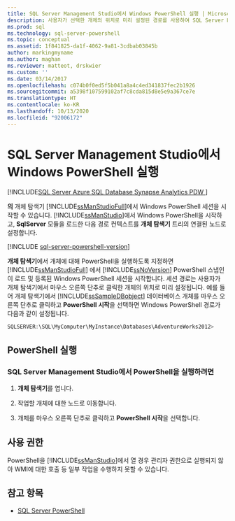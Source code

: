 ```yaml
---
title: SQL Server Management Studio에서 Windows PowerShell 실행 | Microsoft 문서
description: 사용자가 선택한 개체의 위치로 미리 설정된 경로를 사용하여 SQL Server Management Studio 개체 탐색기에서 Windows PowerShell 세션을 시작하는 방법을 알아봅니다.
ms.prod: sql
ms.technology: sql-server-powershell
ms.topic: conceptual
ms.assetid: 1f841825-da1f-4062-9a81-3cdbab03845b
author: markingmyname
ms.author: maghan
ms.reviewer: matteot, drskwier
ms.custom: ''
ms.date: 03/14/2017
ms.openlocfilehash: c074b0f0ed5f5b041a8a4c4ed341837fec2b1926
ms.sourcegitcommit: a5398f107599102af7c8cda815d8e5e9a367ce7e
ms.translationtype: HT
ms.contentlocale: ko-KR
ms.lasthandoff: 10/13/2020
ms.locfileid: "92006172"
---
```

# <a name="run-windows-powershell-from-sql-server-management-studio"></a>SQL Server Management Studio에서 Windows PowerShell 실행

[!INCLUDE[SQL Server Azure SQL Database Synapse Analytics PDW ](../includes/applies-to-version/sql-asdb-asdbmi-asa-pdw.md)]

**의** 개체 탐색기 [!INCLUDE[ssManStudioFull](../includes/ssmanstudiofull-md.md)]에서 Windows PowerShell 세션을 시작할 수 있습니다. [!INCLUDE[ssManStudio](../includes/ssmanstudio-md.md)]에서 Windows PowerShell을 시작하고, **SqlServer** 모듈을 로드한 다음 경로 컨텍스트를 **개체 탐색기** 트리의 연결된 노드로 설정합니다.  

[!INCLUDE [sql-server-powershell-version](../includes/sql-server-powershell-version.md)]

**개체 탐색기**에서 개체에 대해 PowerShell을 실행하도록 지정하면 [!INCLUDE[ssManStudioFull](../includes/ssmanstudiofull-md.md)] 에서 [!INCLUDE[ssNoVersion](../includes/ssnoversion-md.md)] PowerShell 스냅인이 로드 및 등록된 Windows PowerShell 세션을 시작합니다. 세션 경로는 사용자가 개체 탐색기에서 마우스 오른쪽 단추로 클릭한 개체의 위치로 미리 설정됩니다. 예를 들어 개체 탐색기에서 [!INCLUDE[ssSampleDBobject](../includes/sssampledbobject-md.md)] 데이터베이스 개체를 마우스 오른쪽 단추로 클릭하고 **PowerShell 시작**을 선택하면 Windows PowerShell 경로가 다음과 같이 설정됩니다.  

```powershell
SQLSERVER:\SQL\MyComputer\MyInstance\Databases\AdventureWorks2012>  
```

## <a name="run-powershell"></a>PowerShell 실행

### <a name="to-run-powershell-from-sql-server-management-studio"></a>SQL Server Management Studio에서 PowerShell을 실행하려면

1. **개체 탐색기**를 엽니다.

2. 작업할 개체에 대한 노드로 이동합니다.

3. 개체를 마우스 오른쪽 단추로 클릭하고 **PowerShell 시작**을 선택합니다.

## <a name="permissions"></a>사용 권한

PowerShell을 [!INCLUDE[ssManStudio](../includes/ssmanstudio-md.md)]에서 열 경우 관리자 권한으로 실행되지 않아 WMI에 대한 호출 등 일부 작업을 수행하지 못할 수 있습니다.  
  
## <a name="see-also"></a>참고 항목

- [SQL Server PowerShell](sql-server-powershell.md)